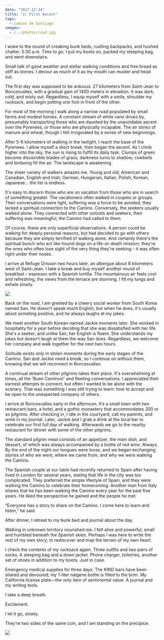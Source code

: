 ```yaml
---
date: "2017-12-14"
title: "2: First Ascent"
tags: 
  - Camino de Santiago
images:
  - /../photos/road.jpg
---
```


I woke to the sound of creaking bunk beds, rustling backpacks, and hushed chatter. 5:30 a.m. _Time to go._ I put my boots on, packed my sleeping bag, and went downstairs.

Small talk of good weather and stellar walking conditions and free bread as stiff as stones. I devour as much of it as my mouth can muster and head out.

The first day was supposed to be arduous: 27 kilometers from Saint-Jean to Roncesvalles, with a gradual gain of 1400 meters in elevation. It was dark, cold, and misty out. Regardless, I equip myself with a smile, shoulder my rucksack, and begin putting one foot in front of the other.

For most of the morning I walk along a narrow road populated by small farms and modest homes. A constant stream of white vans drives by, presumably transporting those who are daunted by the unavoidable ascent over the Pyrenees, or those who are physically incapable. The air stinks of manure and wheat, though I felt invigorated by a sense of new beginnings.

After 5-6 kilometers of walking in the twilight, I reach the base of the Pyrenees. I allow myself a short break, then began the ascent. As I climb higher into the sky, the sun is rising to fulfill its daily task. Clumps of green become discernible blades of grass, darkness turns to shadow, cowbells and birdsong fill the air. The landscape is awakening.

The sheer variety of walkers amazes me. Young and old; American and Canadian, English and Irish; German, Hungarian, Italian, Polish; Korean, Japanese… the list is endless.

It's easy to discern those who are on vacation from those who are in search of something greater. The vacationers often walked in couples or groups. Their conversations were light, suffering was a force to be avoided, they lacked a spiritual connection to the Camino. Conversely, the seekers usually walked alone. They connected with other soloists and seekers, their suffering was meaningful, the Camino had called to them.

Of course, these are only superficial observations. A person could be walking for deeply personal reasons, but had decided to go with others because they are simply terrified of walking alone. And certainly there's the spiritual bunch who act like hound dogs on a life-or-death mission; they're the ones who often lose sight of the very thing they're seeking - it was often right under their noses.

I arrive at Refuge Orisson two hours later, an albergue about 8 kilometers west of Saint-Jean. I take a break and buy myself another round of breakfast – espresso with a Spanish tortilla. The mountainous air feels cool and refreshing, the views from the terrace are stunning. I fill my lungs and exhale slowly.

![](/../photos/orr.jpg)

Back on the road, I am greeted by a cheery social worker from South Korea named San. He doesn’t speak much English, but when he does, it's usually about someting positive, and he always laughs at my jokes.

We meet another South Korean named Jackie moments later. She worked in hospitality for a year before deciding that she was dissatisfied with her life. She's a seeker, and unlike San, her English is fluent. She understands my jokes but doesn’t laugh at them the way San does. Regardless, we welcome her company and walk together for the next two hours.

Solitude exists only in stolen moments during the early stages of the Camino. San and Jackie need a break, so I continue on without them, knowing that we will reconnect in Roncesvalles.

A continual stream of other pilgrims takes their place. It's overwhelming at times, all the 'Buen Caminos!' and fleeting conversations. I appreciated their earnest attempts to connect, but often I wanted to be alone with the scenary. That was something I was still trying to learn: how to accept and be open to the unexpected company of others.

I arrive at Roncesvalles early in the afternoon. It’s a small town with two restaurant-bars, a hotel, and a gothic monastery that accommodates 200 or so pilgrims. After checking in, I idle in the courtyard, call my parents, and write in my journal. Later, Jackie and I grab a drink at the local bar to celebrate our first full day of walking. Afterwards we go to the nearby restaurant for dinner with some of the other pilgrims. 

The standard pilgrim meal consists of an appetizer, the main dish, and dessert, of which was always accompanied by a bottle of red wine. Always. By the end of the night our tongues were loose, and we began exchanging stories of who we were, where we came from, and why we were walking the Camino.

The Spanish couple at our table had recently returned to Spain after having lived in London for several years, stating that life in the city was too complicated. They preferred the simple lifestyle of Spain, and they were walking the Camino to celebrate their homecoming. Another man from Italy shares that he has been walking the Camino every year for the past five years. He liked the perspective he gained and the people he met. 

“Everyone has a story to share on the Camino. I come here to learn and listen,” he said.

After dinner, I retreat to my bunk bed and journal about the day.

Walking in unknown territory nourished me. I felt alive and powerful, small and humbled beneath the Spanish skies. Perhaps I was here to write the rest of my own story; to rediscover and map the terrain of my own heart.

I check the contents of my rucksack again. Three outfits and two pairs of socks. A sleeping bag and a down jacket. Phone charger, toiletries, another set of shoes in addition to my boots. Just in case.

Emergency medical supplies for three days. The KIND bars have been shared and devoured; my 1-liter nalgene bottle is filled to the brim. My California license plate––the only item of sentimental value. A journal and my writing tools.

I take a deep breath.

Excitement. 

I let it go, slowly.

They’re two sides of the same coin, and I am standing on the precipice.

![](/../photos/road.jpg)